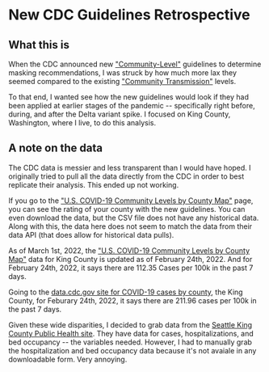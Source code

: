 # New CDC Guidelines Retrospective

## What this is
When the CDC announced new ["Community-Level"](https://www.cdc.gov/coronavirus/2019-ncov/your-health/covid-by-county.html) guidelines to determine masking recommendations, I was struck by how much more lax they seemed compared to the existing ["Community Transmission"](https://covid.cdc.gov/covid-data-tracker/#county-view?list_select_state=all_states&list_select_county=all_counties&data-type=Risk) levels. 

To that end, I wanted see how the new guidelines would look if they had been applied at earlier stages of the pandemic -- specifically right before, during, and after the Delta variant spike. I focused on King County, Washington, where I live, to do this analysis.

## A note on the data
The CDC data is messier and less transparent than I would have hoped. I originally tried to pull all the data directly from the CDC in order to best replicate their analysis. This ended up not working.

If you go to the ["U.S. COVID-19 Community Levels by County Map"](https://www.cdc.gov/coronavirus/2019-ncov/science/community-levels-county-map.html) page, you can see the rating of your county with the new guidelines. You can even download the data, but the CSV file does not have any historical data. Along with this, the data here does not seem to match the data from their data API (that does allow for historical data pulls).

As of March 1st, 2022, the ["U.S. COVID-19 Community Levels by County Map"](https://www.cdc.gov/coronavirus/2019-ncov/science/community-levels-county-map.html) data for King County is updated as of February 24th, 2022. And for February 24th, 2022, it says there are 112.35 Cases per 100k in the past 7 days. 

Going to the [data.cdc.gov site for COVID-19 cases by county](https://data.cdc.gov/Public-Health-Surveillance/United-States-COVID-19-County-Level-of-Community-T/nra9-vzzn), the King County, for Feburary 24th, 2022, it says there are 211.96 cases per 100k in the past 7 days.

Given these wide disparities, I decided to grab data from the [Seattle King County Public Health site](https://kingcounty.gov/depts/health/covid-19/data/summary-dashboard.aspx). They have data for cases, hospitalizations, and bed occupancy -- the variables needed. However, I had to manually grab the hospitalization and bed occupancy data because it's not avaiale in any downloadable form. Very annoying.
